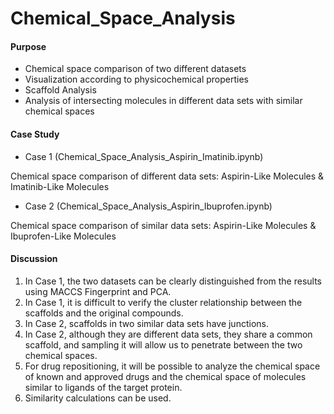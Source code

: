 # Chemical_Space_Analysis

#### Purpose

- Chemical space comparison of two different datasets
- Visualization according to physicochemical properties
- Scaffold Analysis
- Analysis of intersecting molecules in different data sets with similar chemical spaces

#### Case Study

- Case 1 (Chemical_Space_Analysis_Aspirin_Imatinib.ipynb)

Chemical space comparison of different data sets: Aspirin-Like Molecules & Imatinib-Like Molecules

- Case 2 (Chemical_Space_Analysis_Aspirin_Ibuprofen.ipynb)

Chemical space comparison of similar data sets: Aspirin-Like Molecules & Ibuprofen-Like Molecules

#### Discussion

1. In Case 1, the two datasets can be clearly distinguished from the results using MACCS Fingerprint and PCA.
2. In Case 1, it is difficult to verify the cluster relationship between the scaffolds and the original compounds.
3. In Case 2, scaffolds in two similar data sets have junctions.
4. In Case 2, although they are different data sets, they share a common scaffold, and sampling it will allow us to penetrate between the two chemical spaces.
5. For drug repositioning, it will be possible to analyze the chemical space of known and approved drugs and the chemical space of molecules similar to ligands of the target protein.
6. Similarity calculations can be used.

